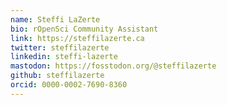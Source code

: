 ```yaml
---
name: Steffi LaZerte
bio: rOpenSci Community Assistant
link: https://steffilazerte.ca
twitter: steffilazerte
linkedin: steffi-lazerte
mastodon: https://fosstodon.org/@steffilazerte
github: steffilazerte
orcid: 0000-0002-7690-8360
---
```

